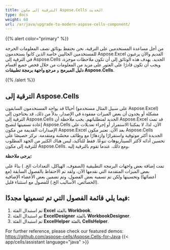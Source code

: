 ```yaml
---
title: الترقية إلى مكون Aspose.Cells الحديث
type: docs
weight: 60
url: /ar/java/upgrade-to-modern-aspose-cells-component/
---
```


{{% alert color="primary" %}} 

من أجل مساعدة المستخدمين على الترقية، نحن نحتفظ بوثائق تصف المعلومات الحرجة للمستخدمين الحاليين خاصة الذين كانوا يستخدمون Aspose.Excel القديم والآن يرغبون في الترقية إلى Aspose.Cells الجديد. يهدف هذه الوثائق إلى أن تكون ملاحظات موجزة، ويجب أن تكون قادرًا على العثور على مزيد من المعلومات من خلال فحص جميع أقسام **دليل المبرمج** و **مرجع واجهة برمجة تطبيقات Aspose.Cells**. 

{{% /alert %}} 
## **الترقية إلى Aspose.Cells**
أحيانًا قد يواجه المستخدمون السابقون (على سبيل المثال مستخدمو Aspose.Excel) مشكلة أو يجدون أن بعض الميزات مفقودة في الإصدار، بدلاً من ذلك، قد يحتاجون إلى الترقية إلى Aspose.Cells الجديد لمتطلباتهم. يجب ملاحظة أن Aspose.Excel قد تمت إعادة تسميتها لتصبح Aspose.Cells الآن، لذا، لا يمكننا الاستمرار أو إجراء تعديلات على الإصدارات القديمة من مكون Aspose.Excel بعد الآن. تعتبر مكون Aspose.Cells الجديدة أكثر موثوقية واستقرارًا وازدهارًا مع وظائف محسّنة ومتقدمة. نركز خصيصًا على تحسين أدائه لأكثر السيناريوهات تنوعًا. فقط للتأكيد، ليس هناك الكثير من الجهد المطلوب للترقية إلى مكون Aspose.Cells. ومع ذلك، عندما تقوم بالترقية إليه، 

**يرجى ملاحظة:** 

تمت إضافة بعض واجهات البرمجة التطبيقية (الصفوف، الهياكل، التعدادات الخ. ) بناءً على بعض الميزات المتقدمة التي نقدمها الآن، ولقد تم الاحتفاظ بالفصول السابقة (مع أعضائها) وتحسينها ولكن تم تسمية بعض الفصول، وتم تضمين بعض الأعضاء الإضافية (الخصائص، الأساليب الخ.) للفصول مع استثناء قليل. 
## **فيما يلي قائمة الفصول التي تم تسميتها مجددًا:**
1. تم استبدال الفئة **Excel** بالفئة **Workbook**. 
1. تم استبدال الفئة **ExcelDesigner** بالفئة **WorkbookDesigner**. 
1. تم استبدال الفئة **ExcelHelper** بالفئة **CellsHelper**. 

For further reference, please check our featured demos: <https://github.com/aspose-cells/Aspose.Cells-for-Java>
{{< app/cells/assistant language="java" >}}
